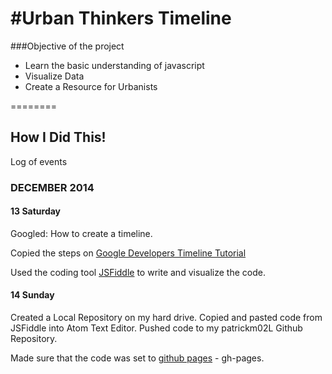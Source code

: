 #Urban Thinkers Timeline
=======================
###Objective of the project

* Learn the basic understanding of javascript
* Visualize Data
* Create a Resource for Urbanists

========

## How I Did This!
Log of events

### DECEMBER 2014
#### 13 Saturday

Googled: How to create a timeline. 

Copied the steps on [Google Developers Timeline Tutorial](https://developers.google.com/chart/interactive/docs/gallery/timeline)

Used the coding tool [JSFiddle](http://jsfiddle.net/patrickm02L/bv8w7mva/24/) to write and visualize the code.

#### 14 Sunday

Created a Local Repository on my hard drive. Copied and pasted code from JSFiddle into Atom Text Editor. Pushed code to my patrickm02L Github Repository. 

Made sure that the code was set to [github pages](https://pages.github.com/) - gh-pages.
